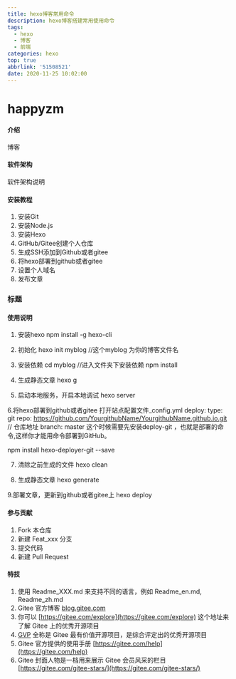 ```yaml
---
title: hexo博客常用命令
description: hexo博客搭建常用使用命令
tags:
  - hexo
  - 博客
  - 前端
categories: hexo
top: true
abbrlink: '51508521'
date: 2020-11-25 10:02:00
---
```


# happyzm

#### 介绍
博客

#### 软件架构
软件架构说明


#### 安装教程

1.  安装Git
2.  安装Node.js
3.  安装Hexo
4.  GitHub/Gitee创建个人仓库
5.  生成SSH添加到Github或者gitee
6.  将hexo部署到github或者gitee
7.  设置个人域名
8.  发布文章

### 标题

#### 使用说明

1.  安装hexo
npm install -g hexo-cli

2.  初始化
hexo init myblog
//这个myblog 为你的博客文件名

3.  安装依赖
cd myblog    //进入文件夹下安装依赖
npm install

4. 生成静态文章
hexo g

5.  启动本地服务，开启本地调试
hexo server

6.将hexo部署到github或者gitee
打开站点配置文件_config.yml 
 deploy:
  type: git
  repo: https://github.com/YourgithubName/YourgithubName.github.io.git // 仓库地址
  branch: master
这个时候需要先安装deploy-git ，也就是部署的命令,这样你才能用命令部署到GitHub。

npm install hexo-deployer-git --save

7. 清除之前生成的文件
hexo clean

8. 生成静态文章
hexo generate

9.部署文章，更新到github或者gitee上
hexo deploy

#### 参与贡献

1.  Fork 本仓库
2.  新建 Feat_xxx 分支
3.  提交代码
4.  新建 Pull Request


#### 特技

1.  使用 Readme\_XXX.md 来支持不同的语言，例如 Readme\_en.md, Readme\_zh.md
2.  Gitee 官方博客 [blog.gitee.com](https://blog.gitee.com)
3.  你可以 [https://gitee.com/explore](https://gitee.com/explore) 这个地址来了解 Gitee 上的优秀开源项目
4.  [GVP](https://gitee.com/gvp) 全称是 Gitee 最有价值开源项目，是综合评定出的优秀开源项目
5.  Gitee 官方提供的使用手册 [https://gitee.com/help](https://gitee.com/help)
6.  Gitee 封面人物是一档用来展示 Gitee 会员风采的栏目 [https://gitee.com/gitee-stars/](https://gitee.com/gitee-stars/)

